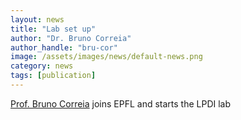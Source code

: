 ```yaml
---
layout: news
title: "Lab set up"
author: "Dr. Bruno Correia"
author_handle: "bru-cor"
image: /assets/images/news/default-news.png
category: news
tags: [publication]
---
```

[Prof. Bruno Correia][1] joins EPFL and starts the LPDI lab

[1]: /team/bruno-correia

